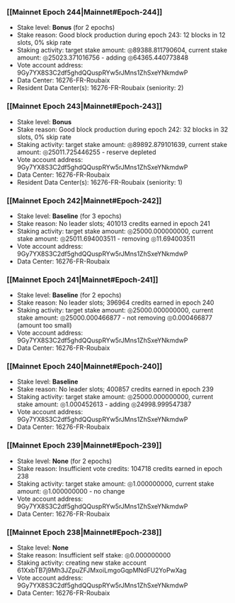 ### [[Mainnet Epoch 244|Mainnet#Epoch-244]]
* Stake level: **Bonus** (for 2 epochs)
* Stake reason: Good block production during epoch 243: 12 blocks in 12 slots, 0% skip rate
* Staking activity: target stake amount: ◎89388.811790604, current stake amount: ◎25023.371016756 - adding ◎64365.440773848
* Vote account address: 9Gy7YX8S3C2df5ghdQQuspRYw5rJMns1ZhSxeYNkmdwP
* Data Center: 16276-FR-Roubaix
* Resident Data Center(s): 16276-FR-Roubaix (seniority: 2)
### [[Mainnet Epoch 243|Mainnet#Epoch-243]]
* Stake level: **Bonus**
* Stake reason: Good block production during epoch 242: 32 blocks in 32 slots, 0% skip rate
* Staking activity: target stake amount: ◎89892.879101639, current stake amount: ◎25011.725446255 - reserve depleted
* Vote account address: 9Gy7YX8S3C2df5ghdQQuspRYw5rJMns1ZhSxeYNkmdwP
* Data Center: 16276-FR-Roubaix
* Resident Data Center(s): 16276-FR-Roubaix (seniority: 1)
### [[Mainnet Epoch 242|Mainnet#Epoch-242]]
* Stake level: **Baseline** (for 3 epochs)
* Stake reason: No leader slots; 401013 credits earned in epoch 241
* Staking activity: target stake amount: ◎25000.000000000, current stake amount: ◎25011.694003511 - removing ◎11.694003511
* Vote account address: 9Gy7YX8S3C2df5ghdQQuspRYw5rJMns1ZhSxeYNkmdwP
* Data Center: 16276-FR-Roubaix
### [[Mainnet Epoch 241|Mainnet#Epoch-241]]
* Stake level: **Baseline** (for 2 epochs)
* Stake reason: No leader slots; 396964 credits earned in epoch 240
* Staking activity: target stake amount: ◎25000.000000000, current stake amount: ◎25000.000466877 - not removing ◎0.000466877 (amount too small)
* Vote account address: 9Gy7YX8S3C2df5ghdQQuspRYw5rJMns1ZhSxeYNkmdwP
* Data Center: 16276-FR-Roubaix
### [[Mainnet Epoch 240|Mainnet#Epoch-240]]
* Stake level: **Baseline**
* Stake reason: No leader slots; 400857 credits earned in epoch 239
* Staking activity: target stake amount: ◎25000.000000000, current stake amount: ◎1.000452613 - adding ◎24998.999547387
* Vote account address: 9Gy7YX8S3C2df5ghdQQuspRYw5rJMns1ZhSxeYNkmdwP
* Data Center: 16276-FR-Roubaix
### [[Mainnet Epoch 239|Mainnet#Epoch-239]]
* Stake level: **None** (for 2 epochs)
* Stake reason: Insufficient vote credits: 104718 credits earned in epoch 238
* Staking activity: target stake amount: ◎1.000000000, current stake amount: ◎1.000000000 - no change
* Vote account address: 9Gy7YX8S3C2df5ghdQQuspRYw5rJMns1ZhSxeYNkmdwP
* Data Center: 16276-FR-Roubaix
### [[Mainnet Epoch 238|Mainnet#Epoch-238]]
* Stake level: **None**
* Stake reason: Insufficient self stake: ◎0.000000000
* Staking activity: creating new stake account 61XxbTB7j9Mh3JZpuZFJMxoiLmgoGqpMNdFU2YoPwXag
* Vote account address: 9Gy7YX8S3C2df5ghdQQuspRYw5rJMns1ZhSxeYNkmdwP
* Data Center: 16276-FR-Roubaix